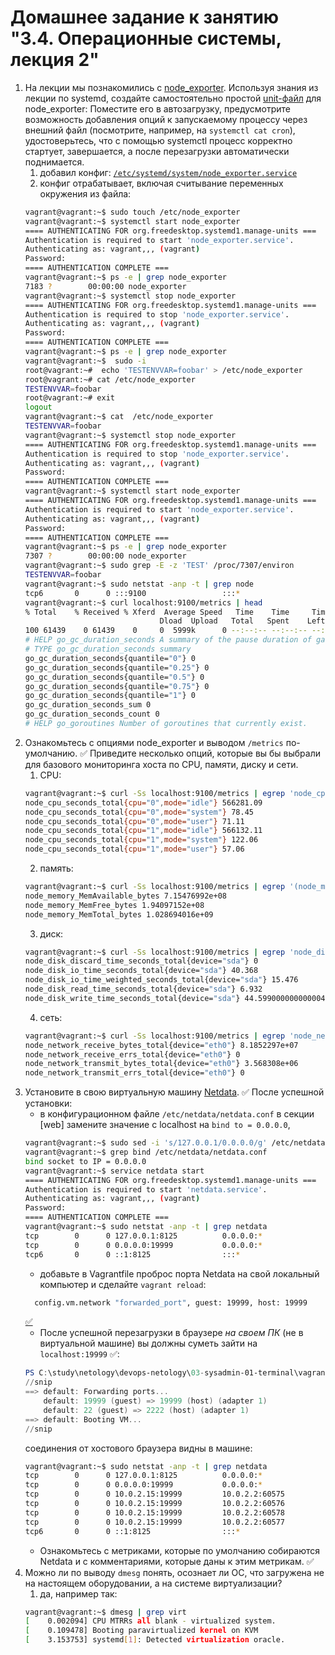 # Домашнее задание к занятию "3.4. Операционные системы, лекция 2"


1. На лекции мы познакомились с [node_exporter](https://github.com/prometheus/node_exporter/releases). Используя знания из лекции по systemd, создайте самостоятельно простой [unit-файл](https://www.freedesktop.org/software/systemd/man/systemd.service.html) для node_exporter:
Поместите его в автозагрузку, предусмотрите возможность добавления опций к запускаемому процессу через внешний файл (посмотрите, например, на `systemctl cat cron`), удостоверьтесь, что с помощью systemctl процесс корректно стартует, завершается, а после перезагрузки автоматически поднимается. 
   1. добавил конфиг: [`/etc/systemd/system/node_exporter.service`](https://github.com/dborchev/devops-netology/blob/main/03-sysadmin-04-os/node_exporter.service)
   2. конфиг отрабатывает, включая считывание переменных окружения из файла:
   ```bash
   vagrant@vagrant:~$ sudo touch /etc/node_exporter
   vagrant@vagrant:~$ systemctl start node_exporter
   ==== AUTHENTICATING FOR org.freedesktop.systemd1.manage-units ===
   Authentication is required to start 'node_exporter.service'.
   Authenticating as: vagrant,,, (vagrant)
   Password:
   ==== AUTHENTICATION COMPLETE ===
   vagrant@vagrant:~$ ps -e | grep node_exporter
   7183 ?        00:00:00 node_exporter
   vagrant@vagrant:~$ systemctl stop node_exporter
   ==== AUTHENTICATING FOR org.freedesktop.systemd1.manage-units ===
   Authentication is required to stop 'node_exporter.service'.
   Authenticating as: vagrant,,, (vagrant)
   Password:
   ==== AUTHENTICATION COMPLETE ===
   vagrant@vagrant:~$ ps -e | grep node_exporter
   vagrant@vagrant:~$  sudo -i
   root@vagrant:~#  echo 'TESTENVVAR=foobar' > /etc/node_exporter
   root@vagrant:~# cat /etc/node_exporter
   TESTENVVAR=foobar
   root@vagrant:~# exit
   logout
   vagrant@vagrant:~$ cat  /etc/node_exporter
   TESTENVVAR=foobar
   vagrant@vagrant:~$ systemctl stop node_exporter
   ==== AUTHENTICATING FOR org.freedesktop.systemd1.manage-units ===
   Authentication is required to stop 'node_exporter.service'.
   Authenticating as: vagrant,,, (vagrant)
   Password:
   ==== AUTHENTICATION COMPLETE ===
   vagrant@vagrant:~$ systemctl start node_exporter
   ==== AUTHENTICATING FOR org.freedesktop.systemd1.manage-units ===
   Authentication is required to start 'node_exporter.service'.
   Authenticating as: vagrant,,, (vagrant)
   Password:
   ==== AUTHENTICATION COMPLETE ===
   vagrant@vagrant:~$ ps -e | grep node_exporter
   7307 ?        00:00:00 node_exporter
   vagrant@vagrant:~$ sudo grep -E -z 'TEST' /proc/7307/environ
   TESTENVVAR=foobar
   vagrant@vagrant:~$ sudo netstat -anp -t | grep node
   tcp6       0      0 :::9100                 :::*                    LISTEN      7307/node_exporter
   vagrant@vagrant:~$ curl localhost:9100/metrics | head
   % Total    % Received % Xferd  Average Speed   Time    Time     Time  Current
                                 Dload  Upload   Total   Spent    Left  Speed
   100 61439    0 61439    0     0  5999k      0 --:--:-- --:--:-- --:--:-- 5999k
   # HELP go_gc_duration_seconds A summary of the pause duration of garbage collection cycles.
   # TYPE go_gc_duration_seconds summary
   go_gc_duration_seconds{quantile="0"} 0
   go_gc_duration_seconds{quantile="0.25"} 0
   go_gc_duration_seconds{quantile="0.5"} 0
   go_gc_duration_seconds{quantile="0.75"} 0
   go_gc_duration_seconds{quantile="1"} 0
   go_gc_duration_seconds_sum 0
   go_gc_duration_seconds_count 0
   # HELP go_goroutines Number of goroutines that currently exist.
   ```
2. Ознакомьтесь с опциями node_exporter и выводом `/metrics` по-умолчанию.  ✅ 
   Приведите несколько опций, которые вы бы выбрали для базового мониторинга хоста по CPU, памяти, диску и сети.
   1. CPU:
   ```bash
   vagrant@vagrant:~$ curl -Ss localhost:9100/metrics | egrep 'node_cpu_sec.+"(idle|system|user)"' | grep -v '#'
   node_cpu_seconds_total{cpu="0",mode="idle"} 566281.09
   node_cpu_seconds_total{cpu="0",mode="system"} 78.45
   node_cpu_seconds_total{cpu="0",mode="user"} 71.11
   node_cpu_seconds_total{cpu="1",mode="idle"} 566132.11
   node_cpu_seconds_total{cpu="1",mode="system"} 122.06
   node_cpu_seconds_total{cpu="1",mode="user"} 57.06
   ```
   2. память:
   ```bash
   vagrant@vagrant:~$ curl -Ss localhost:9100/metrics | egrep '(node_memory_Mem)' | grep -v '#'
   node_memory_MemAvailable_bytes 7.15476992e+08
   node_memory_MemFree_bytes 1.94097152e+08
   node_memory_MemTotal_bytes 1.028694016e+09
   ```
   3. диск:
   ```bash
   vagrant@vagrant:~$ curl -Ss localhost:9100/metrics | egrep 'node_disk.+_seconds_.+"sd[a-z]"' | grep -v '#'
   node_disk_discard_time_seconds_total{device="sda"} 0
   node_disk_io_time_seconds_total{device="sda"} 40.368
   node_disk_io_time_weighted_seconds_total{device="sda"} 15.476
   node_disk_read_time_seconds_total{device="sda"} 6.932
   node_disk_write_time_seconds_total{device="sda"} 44.599000000000004
   ```
   4. сеть:
   ```bash
   vagrant@vagrant:~$ curl -Ss localhost:9100/metrics | egrep 'node_network.+(errs|bytes)_t.+"eth[0-9]"' | grep -v '#'
   node_network_receive_bytes_total{device="eth0"} 8.1852297e+07
   node_network_receive_errs_total{device="eth0"} 0
   node_network_transmit_bytes_total{device="eth0"} 3.568308e+06
   node_network_transmit_errs_total{device="eth0"} 0
   ```
3. Установите в свою виртуальную машину [Netdata](https://github.com/netdata/netdata).  ✅ После успешной установки:
   * в конфигурационном файле `/etc/netdata/netdata.conf` в секции [web] замените значение с localhost на `bind to = 0.0.0.0`,
   ```bash
   vagrant@vagrant:~$ sudo sed -i 's/127.0.0.1/0.0.0.0/g' /etc/netdata/netdata.conf
   vagrant@vagrant:~$ grep bind /etc/netdata/netdata.conf
   bind socket to IP = 0.0.0.0
   vagrant@vagrant:~$ service netdata start
   ==== AUTHENTICATING FOR org.freedesktop.systemd1.manage-units ===
   Authentication is required to start 'netdata.service'.
   Authenticating as: vagrant,,, (vagrant)
   Password:
   ==== AUTHENTICATION COMPLETE ===
   vagrant@vagrant:~$ sudo netstat -anp -t | grep netdata
   tcp        0      0 127.0.0.1:8125          0.0.0.0:*               LISTEN      8808/netdata
   tcp        0      0 0.0.0.0:19999           0.0.0.0:*               LISTEN      8808/netdata
   tcp6       0      0 ::1:8125                :::*                    LISTEN      8808/netdata
   ```
   * добавьте в Vagrantfile проброс порта Netdata на свой локальный компьютер и сделайте `vagrant reload`:
   ```bash
     config.vm.network "forwarded_port", guest: 19999, host: 19999
   ```
   [✅](https://github.com/dborchev/devops-netology/blob/main/03-sysadmin-01-terminal/vagrant/Vagrantfile) 
   * После успешной перезагрузки в браузере *на своем ПК* (не в виртуальной машине) вы должны суметь зайти на `localhost:19999` ✅:
   ```powershell
   PS C:\study\netology\devops-netology\03-sysadmin-01-terminal\vagrant> vagrant reload
   //snip
   ==> default: Forwarding ports...
       default: 19999 (guest) => 19999 (host) (adapter 1)
       default: 22 (guest) => 2222 (host) (adapter 1)
   ==> default: Booting VM...
   //snip
   ```
   соединения от хостового браузера видны в машине:
   ```bash
   vagrant@vagrant:~$ sudo netstat -anp -t | grep netdata
   tcp        0      0 127.0.0.1:8125          0.0.0.0:*               LISTEN      714/netdata
   tcp        0      0 0.0.0.0:19999           0.0.0.0:*               LISTEN      714/netdata
   tcp        0      0 10.0.2.15:19999         10.0.2.2:60575          ESTABLISHED 714/netdata
   tcp        0      0 10.0.2.15:19999         10.0.2.2:60576          ESTABLISHED 714/netdata
   tcp        0      0 10.0.2.15:19999         10.0.2.2:60578          ESTABLISHED 714/netdata
   tcp        0      0 10.0.2.15:19999         10.0.2.2:60577          ESTABLISHED 714/netdata
   tcp6       0      0 ::1:8125                :::*                    LISTEN      714/netdata
   ```
   * Ознакомьтесь с метриками, которые по умолчанию собираются Netdata и с комментариями, которые даны к этим метрикам. ✅
4. Можно ли по выводу `dmesg` понять, осознает ли ОС, что загружена не на настоящем оборудовании, а на системе виртуализации?
   1. да, например так:
   ```bash
   vagrant@vagrant:~$ dmesg | grep virt
   [    0.002094] CPU MTRRs all blank - virtualized system.
   [    0.109478] Booting paravirtualized kernel on KVM
   [    3.153753] systemd[1]: Detected virtualization oracle.
   ```
